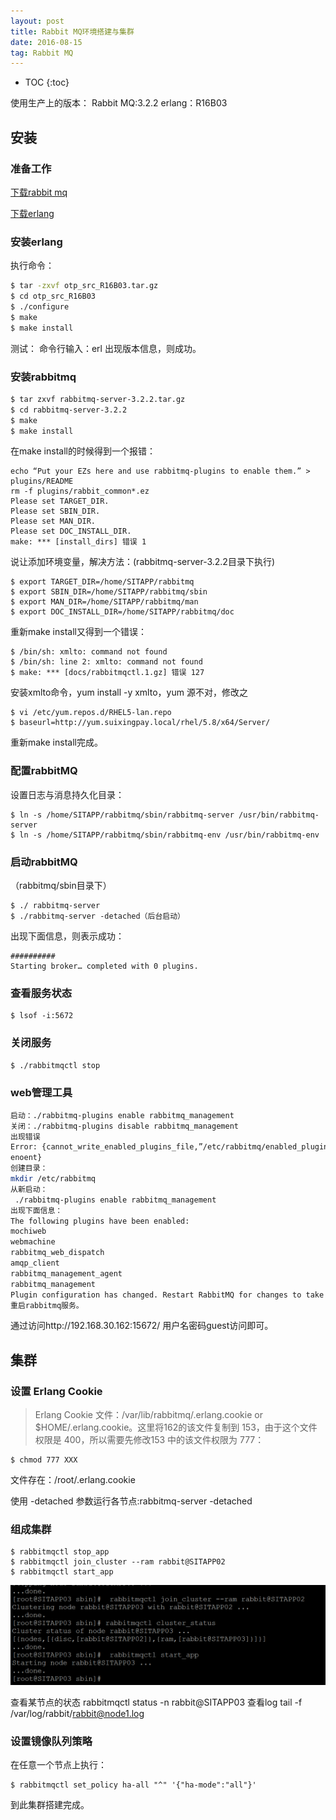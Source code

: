 ```yaml
---
layout: post
title: Rabbit MQ环境搭建与集群
date: 2016-08-15
tag: Rabbit MQ
---
```


* TOC
{:toc}

使用生产上的版本：
Rabbit MQ:3.2.2 
erlang：R16B03

## **安装**

### **准备工作**

[下载rabbit mq](http://www.rabbitmq.com/releases/)

[下载erlang](http://www.erlang.org/download/)

### **安装erlang**

执行命令：

```bash
$ tar -zxvf otp_src_R16B03.tar.gz
$ cd otp_src_R16B03
$ ./configure
$ make
$ make install
```

测试：
命令行输入：erl
出现版本信息，则成功。

### **安装rabbitmq**

```bash
$ tar zxvf rabbitmq-server-3.2.2.tar.gz
$ cd rabbitmq-server-3.2.2
$ make
$ make install
```

在make install的时候得到一个报错：

```
echo “Put your EZs here and use rabbitmq-plugins to enable them.” > plugins/README
rm -f plugins/rabbit_common*.ez
Please set TARGET_DIR.
Please set SBIN_DIR.
Please set MAN_DIR.
Please set DOC_INSTALL_DIR.
make: *** [install_dirs] 错误 1
```

说让添加环境变量，解决方法：(rabbitmq-server-3.2.2目录下执行)

```
$ export TARGET_DIR=/home/SITAPP/rabbitmq
$ export SBIN_DIR=/home/SITAPP/rabbitmq/sbin
$ export MAN_DIR=/home/SITAPP/rabbitmq/man
$ export DOC_INSTALL_DIR=/home/SITAPP/rabbitmq/doc
```

重新make install又得到一个错误：

```
$ /bin/sh: xmlto: command not found
$ /bin/sh: line 2: xmlto: command not found
$ make: *** [docs/rabbitmqctl.1.gz] 错误 127
```

安装xmlto命令，yum install -y xmlto，yum 源不对，修改之

```
$ vi /etc/yum.repos.d/RHEL5-lan.repo
$ baseurl=http://yum.suixingpay.local/rhel/5.8/x64/Server/
```

重新make install完成。

### **配置rabbitMQ**

设置日志与消息持久化目录：

```
$ ln -s /home/SITAPP/rabbitmq/sbin/rabbitmq-server /usr/bin/rabbitmq-server
$ ln -s /home/SITAPP/rabbitmq/sbin/rabbitmq-env /usr/bin/rabbitmq-env
```

### **启动rabbitMQ**

（rabbitmq/sbin目录下）

```
$ ./ rabbitmq-server 
$ ./rabbitmq-server -detached（后台启动）
```

出现下面信息，则表示成功：

```
##########
Starting broker… completed with 0 plugins.
```

### **查看服务状态**

```
$ lsof -i:5672
```

### **关闭服务**

```bash
$ ./rabbitmqctl stop
```

### **web管理工具**

```bash
启动：./rabbitmq-plugins enable rabbitmq_management
关闭：./rabbitmq-plugins disable rabbitmq_management
出现错误
Error: {cannot_write_enabled_plugins_file,”/etc/rabbitmq/enabled_plugins”,
enoent}
创建目录： 
mkdir /etc/rabbitmq
从新启动：
 ./rabbitmq-plugins enable rabbitmq_management
出现下面信息：
The following plugins have been enabled:
mochiweb
webmachine
rabbitmq_web_dispatch
amqp_client
rabbitmq_management_agent
rabbitmq_management
Plugin configuration has changed. Restart RabbitMQ for changes to take effect.
重启rabbitmq服务。
```

通过访问http://192.168.30.162:15672/ 用户名密码guest访问即可。

## **集群**

### **设置 Erlang Cookie**

> Erlang Cookie 文件：/var/lib/rabbitmq/.erlang.cookie or $HOME/.erlang.cookie。这里将162的该文件复制到 153，由于这个文件权限是 400，所以需要先修改153 中的该文件权限为 777：

```
$ chmod 777 XXX
```

文件存在：/root/.erlang.cookie

使用 -detached 参数运行各节点:rabbitmq-server -detached


### **组成集群**

```
$ rabbitmqctl stop_app
$ rabbitmqctl join_cluster --ram rabbit@SITAPP02
$ rabbitmqctl start_app
```

![image](\assets\images\rabbitmq_env\1.png)

查看某节点的状态
          rabbitmqctl status -n rabbit@SITAPP03
查看log tail -f /var/log/rabbit/rabbit@node1.log

### **设置镜像队列策略**
在任意一个节点上执行：

```
$ rabbitmqctl set_policy ha-all "^" '{"ha-mode":"all"}'
```

到此集群搭建完成。